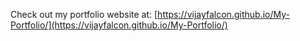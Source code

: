 Check out my portfolio website at: [https://vijayfalcon.github.io/My-Portfolio/](https://vijayfalcon.github.io/My-Portfolio/)
